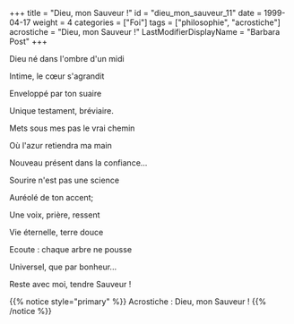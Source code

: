 +++
title = "Dieu, mon Sauveur !"
id = "dieu_mon_sauveur_11"
date = 1999-04-17
weight = 4
categories = ["Foi"]
tags = ["philosophie", "acrostiche"]
acrostiche = "Dieu, mon Sauveur !"
LastModifierDisplayName = "Barbara Post"
+++

Dieu né dans l'ombre d'un midi

Intime, le cœur s'agrandit

Enveloppé par ton suaire

Unique testament, bréviaire.

Mets sous mes pas le vrai chemin

Où l'azur retiendra ma main

Nouveau présent dans la confiance...

Sourire n'est pas une science

Auréolé de ton accent;

Une voix, prière, ressent

Vie éternelle, terre douce

Ecoute : chaque arbre ne pousse

Universel, que par bonheur...

Reste avec moi, tendre Sauveur !

{{% notice style="primary" %}}
Acrostiche : Dieu, mon Sauveur !
{{% /notice %}}

